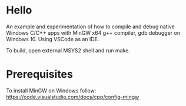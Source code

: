 # Hello
An example and experimentation of how to compile and debug native Windows C/C++ apps
with MinGW x64 g++ compiler, gdb debugger on Windows 10.
Using VSCode as an IDE.

To build, open external MSYS2 shell and run make.

# Prerequisites
  To install MinGW on Windows follow: https://code.visualstudio.com/docs/cpp/config-mingw




